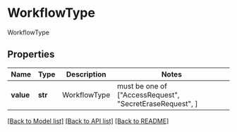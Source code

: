 # WorkflowType

WorkflowType

## Properties
Name | Type | Description | Notes
------------ | ------------- | ------------- | -------------
**value** | **str** | WorkflowType |  must be one of ["AccessRequest", "SecretEraseRequest", ]

[[Back to Model list]](../README.md#documentation-for-models) [[Back to API list]](../README.md#documentation-for-api-endpoints) [[Back to README]](../README.md)


